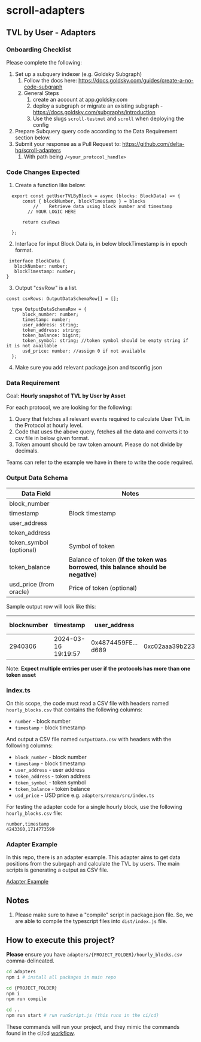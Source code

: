 # scroll-adapters

## TVL by User - Adapters

### Onboarding Checklist

Please complete the following:

1. Set up a subquery indexer (e.g. Goldsky Subgraph)
    1. Follow the docs here: <https://docs.goldsky.com/guides/create-a-no-code-subgraph>
    2. General Steps
        1. create an account at app.goldsky.com
        2. deploy a subgraph or migrate an existing subgraph - <https://docs.goldsky.com/subgraphs/introduction>
        3. Use the slugs `scroll-testnet` and `scroll` when deploying the config
2. Prepare Subquery query code according to the Data Requirement section below.
3. Submit your response as a Pull Request to: <https://github.com/delta-hq/scroll-adapters>
    1. With path being `/<your_protocol_handle>`

### Code Changes Expected

1. Create a function like below:

```
  export const getUserTVLByBlock = async (blocks: BlockData) => {
      const { blockNumber, blockTimestamp } = blocks
          //    Retrieve data using block number and timestamp
        // YOUR LOGIC HERE
      
      return csvRows

  };
```

2. Interface for input Block Data is, in below blockTimestamp is in epoch format.

 ```
  interface BlockData {
    blockNumber: number;
    blockTimestamp: number;
}
```

3. Output "csvRow" is a list.

```
const csvRows: OutputDataSchemaRow[] = [];

  type OutputDataSchemaRow = {
      block_number: number;
      timestamp: number;
      user_address: string;
      token_address: string;
      token_balance: bigint;
      token_symbol: string; //token symbol should be empty string if it is not available
      usd_price: number; //assign 0 if not available
  };
```

4. Make sure you add relevant package.json and tsconfig.json

### Data Requirement

Goal: **Hourly snapshot of TVL by User by Asset**

For each protocol, we are looking for the following:

1. Query that fetches all relevant events required to calculate User TVL in the Protocol at hourly level.
2. Code that uses the above query, fetches all the data and converts it to csv file in below given format.
3. Token amount should be raw token amount. Please do not divide by decimals.

Teams can refer to the example we have in there to write the code required.

### Output Data Schema

| Data Field                | Notes                                                                                  |
|---------------------------|----------------------------------------------------------------------------------------|
| block_number              |                                                                                        |
| timestamp                 | Block timestamp                                                                        |
| user_address              |                                                                                        |
| token_address             |                                                                                        |
| token_symbol (optional)   | Symbol of token                                                                        |
| token_balance             | Balance of token (**If the token was borrowed, this balance should be negative**)      |
| usd_price (from oracle)   | Price of token (optional)                                                              |

Sample output row will look like this:

| blocknumber | timestamp | user_address | token_address | token_balance | token_symbol (optional) | usd_price(optional)|
|---|---|---|---|---|---|---|
| 2940306 | 2024-03-16 19:19:57 | 0x4874459FE…d689 | 0xc02aaa39b223fe8d0a0e5c4f27ead9083c756cc2 | 100 | WETH | 0|

Note: **Expect multiple entries per user if the protocols has more than one token asset**

### index.ts

On this scope, the code must read a CSV file with headers named `hourly_blocks.csv` that contains the following columns:

- `number` - block number
- `timestamp` - block timestamp

And output a CSV file named `outputData.csv` with headers with the following columns:

- `block_number` - block number
- `timestamp` - block timestamp
- `user_address` - user address
- `token_address` - token address
- `token_symbol` - token symbol
- `token_balance` - token balance
- `usd_price` - USD price
e.g. `adapters/renzo/src/index.ts`

For testing the adapter code for a single hourly block, use the following `hourly_blocks.csv` file:

```
number,timestamp
4243360,1714773599
```

### Adapter Example

In this repo, there is an adapter example. This adapter aims to get data positions from the subrgaph and calculate the TVL by users.
The main scripts is generating a output as CSV file.

[Adapter Example](adapters/example/dex/src/index.ts)

## Notes

1. Please make sure to have a "compile" script in package.json file. So, we are able to compile the typescript files into `dist/index.js` file.

## How to execute this project?

**Please** ensure you have `adapters/{PROJECT_FOLDER}/hourly_blocks.csv` comma-delineated.

```bash
cd adapters
npm i # install all packages in main repo

cd {PROJECT_FOLDER}
npm i
npm run compile

cd ..
npm run start # run runScript.js (this runs in the ci/cd)
```

These commands will run your project, and they mimic the commands found in the ci/cd [workflow](.github/workflows/test.yml).
